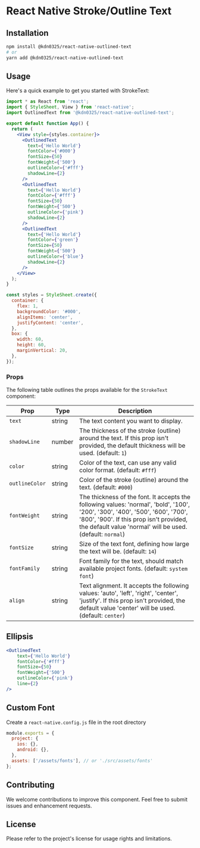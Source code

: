 # React Native Stroke/Outline Text

## Installation

```bash
npm install @kdn0325/react-native-outlined-text
# or
yarn add @kdn0325/react-native-outlined-text
```

## Usage
Here's a quick example to get you started with StrokeText:

```jsx
import * as React from 'react';
import { StyleSheet, View } from 'react-native';
import OutlinedText from '@kdn0325/react-native-outlined-text';

export default function App() {
  return (
    <View style={styles.container}>
      <OutlinedText
        text={'Hello World'}
        fontColor={'#000'}
        fontSize={50}
        fontWeight={'500'}
        outlineColor={'#fff'}
        shadowLine={2}
      />
      <OutlinedText
        text={'Hello World'}
        fontColor={'#fff'}
        fontSize={50}
        fontWeight={'500'}
        outlineColor={'pink'}
        shadowLine={2}
      />
      <OutlinedText
        text={'Hello World'}
        fontColor={'green'}
        fontSize={50}
        fontWeight={'500'}
        outlineColor={'blue'}
        shadowLine={2}
      />
    </View>
  );
}

const styles = StyleSheet.create({
  container: {
    flex: 1,
    backgroundColor: '#000',
    alignItems: 'center',
    justifyContent: 'center',
  },
  box: {
    width: 60,
    height: 60,
    marginVertical: 20,
  },
});


```

### Props

The following table outlines the props available for the `StrokeText` component:

| Prop           | Type    | Description                                                                                                                                                                                                         |
|----------------|---------|---------------------------------------------------------------------------------------------------------------------------------------------------------------------------------------------------------------------|
| `text`         | string  | The text content you want to display.                                                                                                                                                                               |
| `shadowLine`         | number  | The thickness of the stroke (outline) around the text. If this prop isn't provided, the default thickness will be used. (default: `1`)                                                                              |
| `color`        | string  | Color of the text, can use any valid color format. (default: `#fff`)                                                                                                                                                |
| `outlineColor` | string  | Color of the stroke (outline) around the text.     (default: `#000`)                                                                                                                                                |
| `fontWeight`   | string  | The thickness of the font. It accepts the following values: 'normal', 'bold', '100', '200', '300', '400', '500', '600', '700', '800', '900'. If this prop isn't provided, the default value 'normal' will be used. (default: `normal`)         |
| `fontSize`     | string  | Size of the text font, defining how large the text will be.     (default: `14`)                                                                                                                                     |
| `fontFamily`   | string  | Font family for the text, should match available project fonts.  (default: `system font`)                                                                                                                           |
| `align`        | string  | Text alignment. It accepts the following values: 'auto', 'left', 'right', 'center', 'justify'. If this prop isn't provided, the default value 'center' will be used. (default: `center`)                                                                                                                                                                                  | |


## Ellipsis

```jsx
<OutlinedText
    text={'Hello World'}
    fontColor={'#fff'}
    fontSize={50}
    fontWeight={'500'}
    outlineColor={'pink'}
    line={2}
/>

```

## Custom Font
Create a `react-native.config.js` file in the root directory

```javascript
module.exports = {
  project: {
    ios: {},
    android: {},
  },
  assets: ['/assets/fonts'], // or './src/assets/fonts'
};
```


## Contributing
We welcome contributions to improve this component. Feel free to submit issues and enhancement requests.

## License
Please refer to the project's license for usage rights and limitations.
